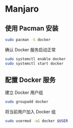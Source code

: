 # Manjaro

## 使用 Pacman 安装

```bash
sudo pacman -S docker
```

确认 Docker 服务启动正常

```bash
sudo systemctl enable docker
sudo systemctl start docker
```

## 配置 Docker 服务

建立 Docker 用户组

```bash
sudo groupadd docker
```

将当前用户加入 Docker 组

```bash
sudo usermod -aG docker $USER
```